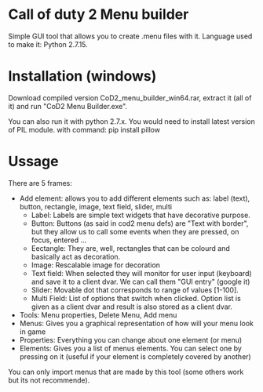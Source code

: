 # Call of duty 2 Menu builder

Simple GUI tool that allows you to create .menu files with it. Language used to make it: Python 2.7.15.



# Installation (windows)

Download compiled version CoD2_menu_builder_win64.rar, extract it (all of it) and run "CoD2 Menu Builder.exe". 

You can also run it with python 2.7.x. You would need to install latest version of PIL module. with command: pip install pillow


# Ussage

There are 5 frames:
 - Add element: allows you to add different elements such as: label (text), button, rectangle, image, text field, slider, multi
   - Label: Labels are simple text widgets that have decorative purpose.
   - Button: Buttons (as said in cod2 menu defs) are "Text with border", but they allow us to call some events when they are pressed, on focus, entered ... 
   - Eectangle: They are, well, rectangles that can be colourd and basically act as decoration.
   - Image: Rescalable image for decoration
   - Text field: When selected they will monitor for user input (keyboard) and save it to a client dvar. We can call them "GUI entry" (google it)
   - Slider: Movable dot that corresponds to range of values [1-100].
   - Multi Field: List of options that switch when clicked. Option list is given as a client dvar and result is also stored as a client dvar.
 - Tools: Menu properties, Delete Menu, Add menu
 - Menus: Gives you a graphical representation of how will your menu look in game
 - Properties: Everything you can change about one element (or menu)
 - Elements: Gives you a list of menus elements. You can select one by pressing on it (useful if your element is completely covered by another)
 
 
You can only import menus that are made by this tool (some others work but its not recommende).
